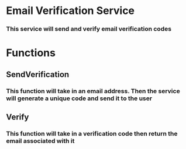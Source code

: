 # Email Verification Service
### This service will send and verify email verification codes


# Functions

## SendVerification
### This function will take in an email address. Then the service will generate a unique code and send it to the user

## Verify
### This function will take in a verification code then return the email associated with it
